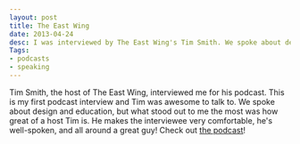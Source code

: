 ```yaml
---
layout: post
title: The East Wing
date: 2013-04-24
desc: I was interviewed by The East Wing's Tim Smith. We spoke about design, education, and more.
Tags:
- podcasts
- speaking
--- 
```

Tim Smith, the host of The East Wing, interviewed me for his podcast. This is my first podcast interview and Tim was awesome to talk to. We spoke about design and education, but what stood out to me the most was how great of a host Tim is. He makes the interviewee very comfortable, he's well-spoken, and all around a great guy! Check out [the podcast](http://5by5.tv/eastwing/52)!